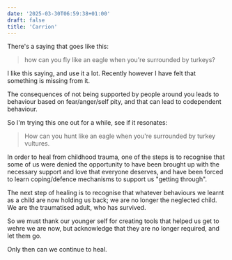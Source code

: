 ```yaml
---
date: '2025-03-30T06:59:38+01:00'
draft: false
title: 'Carrion'
---
```


There's a saying that goes like this:

> how can you fly like an eagle when you're surrounded by turkeys?

I like this saying, and use it a lot. Recently however I have felt that something is missing from it. 

The consequences of not being supported by people around you leads to behaviour based on fear/anger/self pity, and that can lead to codependent behaviour. 

So I'm trying this one out for a while, see if it resonates:

> How can you hunt like an eagle when you're surrounded by turkey vultures.

In order to heal from childhood trauma, one of the steps is to recognise that some of us were denied the opportunity to have been brought up with the necessary support and love that everyone deserves, and have been forced to learn coping/defence mechanisms to support us "getting through".

The next step of healing is to recognise that whatever behaviours we learnt as a child are now holding us back; we are no longer the neglected child. We are the traumatised adult, who has survived. 

So we must thank our younger self for creating tools that helped us get to wehre we are now, but acknowledge that they are no longer required, and let them go.

Only then can we continue to heal.